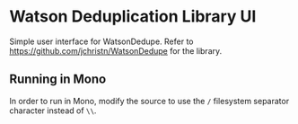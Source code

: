 # Watson Deduplication Library UI

Simple user interface for WatsonDedupe.  Refer to https://github.com/jchristn/WatsonDedupe for the library.

## Running in Mono

In order to run in Mono, modify the source to use the ```/``` filesystem separator character instead of ```\\```.
